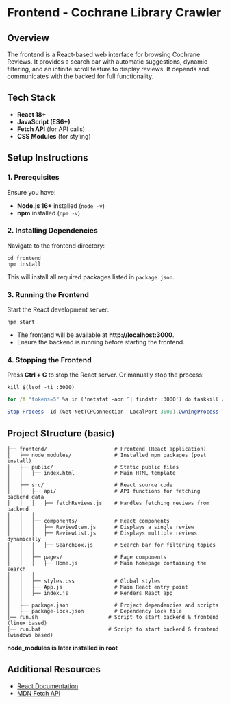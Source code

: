 # Frontend - Cochrane Library Crawler

## Overview
The frontend is a React-based web interface for browsing Cochrane Reviews. It provides a search bar with automatic suggestions, dynamic filtering, and an infinite scroll feature to display reviews. It depends and communicates with the backed for full functionality. 

## Tech Stack
- **React 18+**
- **JavaScript (ES6+)**
- **Fetch API** (for API calls)
- **CSS Modules** (for styling)

## Setup Instructions
### 1. Prerequisites
Ensure you have:
- **Node.js 16+** installed (`node -v`)
- **npm** installed (`npm -v`)

### 2. Installing Dependencies
Navigate to the frontend directory:
```linux, cmd, powershell
cd frontend
npm install
```
This will install all required packages listed in `package.json`.

### 3. Running the Frontend
Start the React development server:
```linux, cmd, powershell
npm start
```
- The frontend will be available at **http://localhost:3000**.
- Ensure the backend is running before starting the frontend.

### 4. Stopping the Frontend
Press **Ctrl + C** to stop the React server.
Or manually stop the process:
```linux
kill $(lsof -ti :3000)
```
```cmd
for /f "tokens=5" %a in ('netstat -aon ^| findstr :3000') do taskkill /PID %a /F
```
```powershell
Stop-Process -Id (Get-NetTCPConnection -LocalPort 3000).OwningProcess
```


## Project Structure (basic)
```
├── frontend/                      # Frontend (React application)
│   ├── node_modules/              # Installed npm packages (post install)
│   ├── public/                    # Static public files
│   │   ├── index.html             # Main HTML template
│   │
│   ├── src/                       # React source code
│   │   ├── api/                   # API functions for fetching backend data
│   │   │   ├── fetchReviews.js    # Handles fetching reviews from backend
│   │   │
│   │   ├── components/            # React components
│   │   │   ├── ReviewItem.js      # Displays a single review
│   │   │   ├── ReviewList.js      # Displays multiple reviews dynamically
│   │   │   ├── SearchBox.js       # Search bar for filtering topics
│   │   │
│   │   ├── pages/                 # Page components
│   │   │   ├── Home.js            # Main homepage containing the search
│   │   │
│   │   ├── styles.css             # Global styles
│   │   ├── App.js                 # Main React entry point
│   │   ├── index.js               # Renders React app
│   │
│   ├── package.json               # Project dependencies and scripts
│   ├── package-lock.json          # Dependency lock file
│── run.sh                       # Script to start backend & frontend (linux based)
│── run.bat                      # Script to start backend & frontend (windows based)
```
**node_modules is later installed in root**

## Additional Resources
- [React Documentation](https://react.dev/)
- [MDN Fetch API](https://developer.mozilla.org/en-US/docs/Web/API/Fetch_API)

